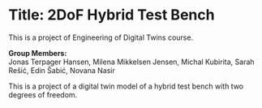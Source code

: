 # Title: 2DoF Hybrid Test Bench
This is a project of Engineering of Digital Twins course.

**Group Members:**  
Jonas Terpager Hansen, Milena Mikkelsen Jensen, Michal Kubirita, Sarah Rešić, Edin Šabić, Novana Nasir  

This is a project of a digital twin model of a hybrid test bench with two degrees of freedom.
